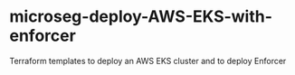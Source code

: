 # microseg-deploy-AWS-EKS-with-enforcer
Terraform templates to deploy an AWS EKS cluster and to deploy Enforcer
